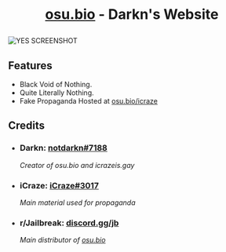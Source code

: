 <h1><p align="center"><a href="https://osu.bio">osu.bio</a> - Darkn's Website</p></h1>

![YES SCREENSHOT](https://github.com/NotDarkn/website/assets/73033672/2fe78e31-c251-4012-bde3-981dad72a45b)

<h2>Features</h2>
<ul>
  <li>Black Void of Nothing.</li>
  <li>Quite Literally Nothing.</li>
  <li>Fake Propaganda Hosted at <a href="https://osu.bio/icraze">osu.bio/icraze</a></li>
</ul>

<h2>Credits</h2>
<ul>
  <li><h3>Darkn: <a href="https://discord.com/users/829745505784692776">notdarkn#7188</a></h3></li> 
    <i>Creator of osu.bio and icrazeis.gay</i>
  <li><h3>iCraze: <a href="https://discord.com/users/883412614699446283">iCraze#3017</a></h3></li>
    <i>Main material used for propaganda</i>
  <li><h3>r/Jailbreak: <a href="https://discord.gg/jb">discord.gg/jb</a></h3></li>
    <i>Main distributor of <a href=osu.bio>osu.bio</a></i>
</ul>
